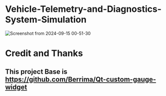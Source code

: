 # Vehicle-Telemetry-and-Diagnostics-System-Simulation

![Screenshot from 2024-09-15 00-51-30](https://github.com/user-attachments/assets/2ca264e2-986a-4f4d-8464-630aa7066e51)



# Credit and Thanks
## This project Base is https://github.com/Berrima/Qt-custom-gauge-widget
